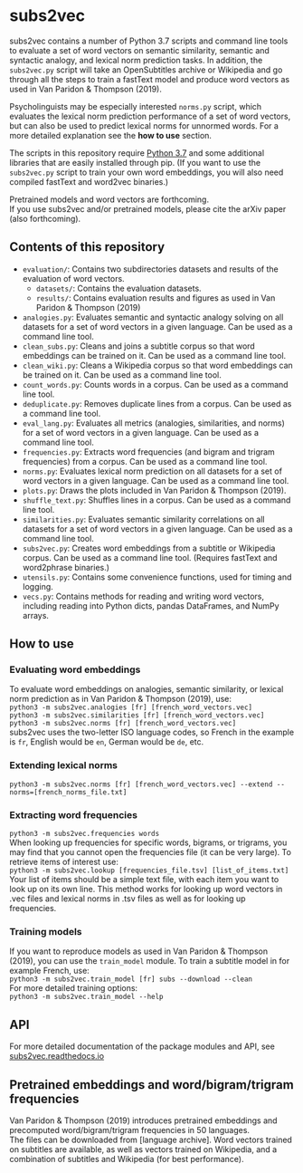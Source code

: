 # subs2vec
subs2vec contains a number of Python 3.7 scripts and command line tools to evaluate a set of word vectors on semantic similarity, semantic and syntactic analogy, and lexical norm prediction tasks. In addition, the `subs2vec.py` script will take an OpenSubtitles archive or Wikipedia and go through all the steps to train a fastText model and produce word vectors as used in Van Paridon & Thompson (2019).  

Psycholinguists may be especially interested `norms.py` script, which evaluates the lexical norm prediction performance of a set of word vectors, but can also be used to predict lexical norms for unnormed words. For a more detailed explanation see the __how to use__ section.  

The scripts in this repository require [Python 3.7](https://www.python.org/downloads/) and some additional libraries that are easily installed through pip. (If you want to use the `subs2vec.py` script to train your own word embeddings, you will also need compiled fastText and word2vec binaries.)  

Pretrained models and word vectors are forthcoming.  
If you use subs2vec and/or pretrained models, please cite the arXiv paper (also forthcoming).  

## Contents of this repository
- `evaluation/`: Contains two subdirectories datasets and results of the evaluation of word vectors.
  - `datasets/`: Contains the evaluation datasets.
  - `results/`: Contains evaluation results and figures as used in Van Paridon & Thompson (2019)
- `analogies.py`: Evaluates semantic and syntactic analogy solving on all datasets for a set of word vectors in a given language. Can be used as a command line tool.
- `clean_subs.py`: Cleans and joins a subtitle corpus so that word embeddings can be trained on it. Can be used as a command line tool.
- `clean_wiki.py`: Cleans a Wikipedia corpus so that word embeddings can be trained on it. Can be used as a command line tool.
- `count_words.py`: Counts words in a corpus. Can be used as a command line tool.
- `deduplicate.py`: Removes duplicate lines from a corpus. Can be used as a command line tool.
- `eval_lang.py`: Evaluates all metrics (analogies, similarities, and norms) for a set of word vectors in a given language. Can be used as a command line tool.
- `frequencies.py`: Extracts word frequencies (and bigram and trigram frequencies) from a corpus. Can be used as a command line tool.
- `norms.py`: Evaluates lexical norm prediction on all datasets for a set of word vectors in a given language. Can be used as a command line tool.
- `plots.py`: Draws the plots included in Van Paridon & Thompson (2019).
- `shuffle_text.py`: Shuffles lines in a corpus. Can be used as a command line tool.
- `similarities.py`: Evaluates semantic similarity correlations on all datasets for a set of word vectors in a given language. Can be used as a command line tool.
- `subs2vec.py`: Creates word embeddings from a subtitle or Wikipedia corpus. Can be used as a command line tool. (Requires fastText and word2phrase binaries.)
- `utensils.py`: Contains some convenience functions, used for timing and logging.
- `vecs.py`: Contains methods for reading and writing word vectors, including reading into Python dicts, pandas DataFrames, and NumPy arrays.

## How to use
### Evaluating word embeddings
To evaluate word embeddings on analogies, semantic similarity, or lexical norm prediction as in Van Paridon & Thompson (2019), use:  
`python3 -m subs2vec.analogies [fr] [french_word_vectors.vec]`  
`python3 -m subs2vec.similarities [fr] [french_word_vectors.vec]`  
`python3 -m subs2vec.norms [fr] [french_word_vectors.vec]`  
subs2vec uses the two-letter ISO language codes, so French in the example is `fr`, English would be `en`, German would be `de`, etc.

### Extending lexical norms
`python3 -m subs2vec.norms [fr] [french_word_vectors.vec] --extend --norms=[french_norms_file.txt]`

### Extracting word frequencies
`python3 -m subs2vec.frequencies words`  
When looking up frequencies for specific words, bigrams, or trigrams, you may find that you cannot open the frequencies file (it can be very large). To retrieve items of interest use:   
`python3 -m subs2vec.lookup [frequencies_file.tsv] [list_of_items.txt]`  
Your list of items should be a simple text file, with each item you want to look up on its own line.
This method works for looking up word vectors in .vec files and lexical norms in .tsv files as well as for looking up frequencies.

### Training models
If you want to reproduce models as used in Van Paridon & Thompson (2019), you can use the `train_model` module.
To train a subtitle model in for example French, use:  
`python3 -m subs2vec.train_model [fr] subs --download --clean`  
For more detailed training options:  
`python3 -m subs2vec.train_model --help`

## API
For more detailed documentation of the package modules and API, see [subs2vec.readthedocs.io](https://subs2vec.readthedocs.io)

## Pretrained embeddings and word/bigram/trigram frequencies
Van Paridon & Thompson (2019) introduces pretrained embeddings and precomputed word/bigram/trigram frequencies in 50 languages.  
The files can be downloaded from [language archive]. Word vectors trained on subtitles are available, as well as vectors trained on Wikipedia, and a combination of subtitles and Wikipedia (for best performance).
